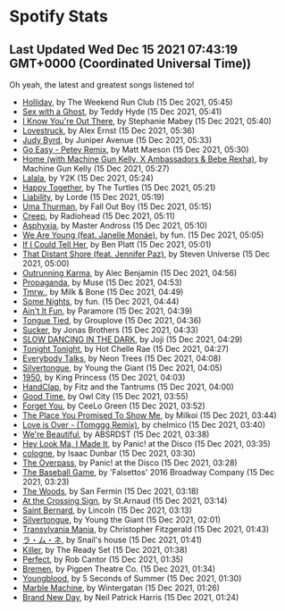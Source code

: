 
# Spotify Stats
## Last Updated Wed Dec 15 2021 07:43:19 GMT+0000 (Coordinated Universal Time))

Oh yeah, the latest and greatest songs listened to!

- [Holliday](https://www.last.fm/music/The+Weekend+Run+Club/_/Holliday), by The Weekend Run Club (15 Dec 2021, 05:45)
- [Sex with a Ghost](https://www.last.fm/music/Teddy+Hyde/_/Sex+with+a+Ghost), by Teddy Hyde (15 Dec 2021, 05:41)
- [I Know You're Out There](https://www.last.fm/music/Stephanie+Mabey/_/I+Know+You%27re+Out+There), by Stephanie Mabey (15 Dec 2021, 05:40)
- [Lovestruck](https://www.last.fm/music/Alex+Ernst/_/Lovestruck), by Alex Ernst (15 Dec 2021, 05:36)
- [Judy Byrd](https://www.last.fm/music/Juniper+Avenue/_/Judy+Byrd), by Juniper Avenue (15 Dec 2021, 05:33)
- [Go Easy - Petey Remix](https://www.last.fm/music/Matt+Maeson/_/Go+Easy+-+Petey+Remix), by Matt Maeson (15 Dec 2021, 05:30)
- [Home (with Machine Gun Kelly, X Ambassadors & Bebe Rexha)](https://www.last.fm/music/Machine+Gun+Kelly/_/Home+(with+Machine+Gun+Kelly,+X+Ambassadors+&+Bebe+Rexha)), by Machine Gun Kelly (15 Dec 2021, 05:27)
- [Lalala](https://www.last.fm/music/Y2K/_/Lalala), by Y2K (15 Dec 2021, 05:24)
- [Happy Together](https://www.last.fm/music/The+Turtles/_/Happy+Together), by The Turtles (15 Dec 2021, 05:21)
- [Liability](https://www.last.fm/music/Lorde/_/Liability), by Lorde (15 Dec 2021, 05:19)
- [Uma Thurman](https://www.last.fm/music/Fall+Out+Boy/_/Uma+Thurman), by Fall Out Boy (15 Dec 2021, 05:15)
- [Creep](https://www.last.fm/music/Radiohead/_/Creep), by Radiohead (15 Dec 2021, 05:11)
- [Asphyxia](https://www.last.fm/music/Master+Andross/_/Asphyxia), by Master Andross (15 Dec 2021, 05:10)
- [We Are Young (feat. Janelle Monáe)](https://www.last.fm/music/fun./_/We+Are+Young+(feat.+Janelle+Mon%C3%A1e)), by fun. (15 Dec 2021, 05:05)
- [If I Could Tell Her](https://www.last.fm/music/Ben+Platt/_/If+I+Could+Tell+Her), by Ben Platt (15 Dec 2021, 05:01)
- [That Distant Shore (feat. Jennifer Paz)](https://www.last.fm/music/Steven+Universe/_/That+Distant+Shore+(feat.+Jennifer+Paz)), by Steven Universe (15 Dec 2021, 05:00)
- [Outrunning Karma](https://www.last.fm/music/Alec+Benjamin/_/Outrunning+Karma), by Alec Benjamin (15 Dec 2021, 04:56)
- [Propaganda](https://www.last.fm/music/Muse/_/Propaganda), by Muse (15 Dec 2021, 04:53)
- [Tmrw.](https://www.last.fm/music/Milk+&+Bone/_/Tmrw.), by Milk & Bone (15 Dec 2021, 04:49)
- [Some Nights](https://www.last.fm/music/fun./_/Some+Nights), by fun. (15 Dec 2021, 04:44)
- [Ain't It Fun](https://www.last.fm/music/Paramore/_/Ain%27t+It+Fun), by Paramore (15 Dec 2021, 04:39)
- [Tongue Tied](https://www.last.fm/music/Grouplove/_/Tongue+Tied), by Grouplove (15 Dec 2021, 04:36)
- [Sucker](https://www.last.fm/music/Jonas+Brothers/_/Sucker), by Jonas Brothers (15 Dec 2021, 04:33)
- [SLOW DANCING IN THE DARK](https://www.last.fm/music/Joji/_/SLOW+DANCING+IN+THE+DARK), by Joji (15 Dec 2021, 04:29)
- [Tonight Tonight](https://www.last.fm/music/Hot+Chelle+Rae/_/Tonight+Tonight), by Hot Chelle Rae (15 Dec 2021, 04:27)
- [Everybody Talks](https://www.last.fm/music/Neon+Trees/_/Everybody+Talks), by Neon Trees (15 Dec 2021, 04:08)
- [Silvertongue](https://www.last.fm/music/Young+the+Giant/_/Silvertongue), by Young the Giant (15 Dec 2021, 04:05)
- [1950](https://www.last.fm/music/King+Princess/_/1950), by King Princess (15 Dec 2021, 04:03)
- [HandClap](https://www.last.fm/music/Fitz+and+the+Tantrums/_/HandClap), by Fitz and the Tantrums (15 Dec 2021, 04:00)
- [Good Time](https://www.last.fm/music/Owl+City/_/Good+Time), by Owl City (15 Dec 2021, 03:55)
- [Forget You](https://www.last.fm/music/CeeLo+Green/_/Forget+You), by CeeLo Green (15 Dec 2021, 03:52)
- [The Place You Promised To Show Me](https://www.last.fm/music/Milkoi/_/The+Place+You+Promised+To+Show+Me), by Milkoi (15 Dec 2021, 03:44)
- [Love is Over - (Tomggg Remix)](https://www.last.fm/music/chelmico/_/Love+is+Over+-+(Tomggg+Remix)), by chelmico (15 Dec 2021, 03:40)
- [We're Beautiful](https://www.last.fm/music/ABSRDST/_/We%27re+Beautiful), by ABSRDST (15 Dec 2021, 03:38)
- [Hey Look Ma, I Made It](https://www.last.fm/music/Panic!+at+the+Disco/_/Hey+Look+Ma,+I+Made+It), by Panic! at the Disco (15 Dec 2021, 03:35)
- [cologne](https://www.last.fm/music/Isaac+Dunbar/_/cologne), by Isaac Dunbar (15 Dec 2021, 03:30)
- [The Overpass](https://www.last.fm/music/Panic!+at+the+Disco/_/The+Overpass), by Panic! at the Disco (15 Dec 2021, 03:28)
- [The Baseball Game](https://www.last.fm/music/%27Falsettos%27+2016+Broadway+Company/_/The+Baseball+Game), by 'Falsettos' 2016 Broadway Company (15 Dec 2021, 03:23)
- [The Woods](https://www.last.fm/music/San+Fermin/_/The+Woods), by San Fermin (15 Dec 2021, 03:18)
- [At the Crossing Sign](https://www.last.fm/music/St.Arnaud/_/At+the+Crossing+Sign), by St.Arnaud (15 Dec 2021, 03:14)
- [Saint Bernard](https://www.last.fm/music/Lincoln/_/Saint+Bernard), by Lincoln (15 Dec 2021, 03:13)
- [Silvertongue](https://www.last.fm/music/Young+the+Giant/_/Silvertongue), by Young the Giant (15 Dec 2021, 02:01)
- [Transylvania Mania](https://www.last.fm/music/Christopher+Fitzgerald/_/Transylvania+Mania), by Christopher Fitzgerald (15 Dec 2021, 01:43)
- [ラ・ム・ネ](https://www.last.fm/music/Snail%27s+house/_/%E3%83%A9%E3%83%BB%E3%83%A0%E3%83%BB%E3%83%8D), by Snail's house (15 Dec 2021, 01:41)
- [Killer](https://www.last.fm/music/The+Ready+Set/_/Killer), by The Ready Set (15 Dec 2021, 01:38)
- [Perfect](https://www.last.fm/music/Rob+Cantor/_/Perfect), by Rob Cantor (15 Dec 2021, 01:35)
- [Bremen](https://www.last.fm/music/Pigpen+Theatre+Co./_/Bremen), by Pigpen Theatre Co. (15 Dec 2021, 01:34)
- [Youngblood](https://www.last.fm/music/5+Seconds+of+Summer/_/Youngblood), by 5 Seconds of Summer (15 Dec 2021, 01:30)
- [Marble Machine](https://www.last.fm/music/Wintergatan/_/Marble+Machine), by Wintergatan (15 Dec 2021, 01:26)
- [Brand New Day](https://www.last.fm/music/Neil+Patrick+Harris/_/Brand+New+Day), by Neil Patrick Harris (15 Dec 2021, 01:24)
